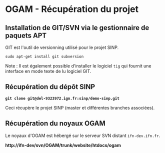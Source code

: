 # OGAM - Récupération du projet

## Installation de GIT/SVN via le gestionnaire de paquets APT

GIT est l'outil de versionning utilisé pour le projet SINP.


`sudo apt-get install git subversion`

Note : Il est également possible d'installer le logiciel `tig` qui fournit une interface en mode texte de lu logiciel GIT.


## Récupération du dépôt SINP 


**`git clone git@del-9323972.ign.fr:sinp/demo-sinp.git`**

Ceci récupère le projet SINP (master et différentes branches associées). 



## Récupération du noyaux OGAM

Le noyaux d'OGAM est hébergé sur le serveur SVN distant `ifn-dev.ifn.fr`.

**http://ifn-dev/svn/OGAM/trunk/website/htdocs/ogam**

